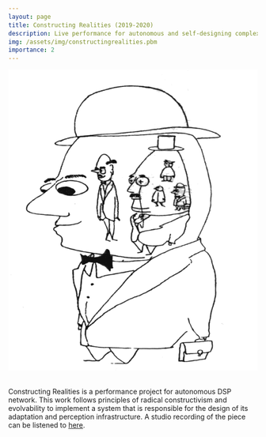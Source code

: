 ```yaml
---
layout: page
title: Constructing Realities (2019-2020)
description: Live performance for autonomous and self-designing complex adaptive system
img: /assets/img/constructingrealities.pbm
importance: 2
---
```


<div class="row justify-content-sm-center">
    <div class="col-sm-4 mt-3 mt-md-0">
        <img class="img-fluid rounded z-depth-1" src="/assets/img/constructingrealities.pbm" alt="" title="Constructing Realities"/>
    </div>
</div>

<br>

Constructing Realities is a performance project for autonomous DSP network. This work follows principles of radical constructivism and evolvability to implement a system that is responsible for the design of its adaptation and perception infrastructure. A studio recording of the piece can be listened to [here](https://soundcloud.com/dario-sanfilippo/constructing-realities-2019-2020).
